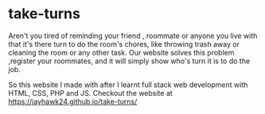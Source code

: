 # take-turns
Aren't you tired of reminding your friend , roommate or anyone you live with that it's there turn to do the room's chores, like throwing trash away or cleaning the room or any other task. Our website solves this problem ,register your roommates, and it will simply show who's turn it is to do the job.

So this website I made with after I learnt full stack web development with HTML, CSS, PHP and JS.
Checkout the website at https://jayhawk24.github.io/take-turns/
